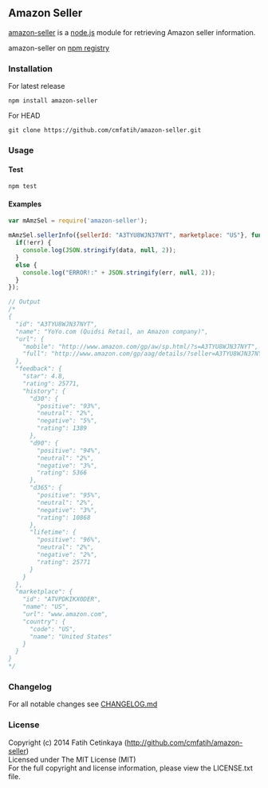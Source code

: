 ## Amazon Seller

[amazon-seller](http://github.com/cmfatih/amazon-seller) is a [node.js](http://nodejs.org) module for retrieving Amazon seller information.  

amazon-seller on [npm registry](http://npmjs.org/package/amazon-seller)  

### Installation

For latest release
```
npm install amazon-seller
```

For HEAD
```
git clone https://github.com/cmfatih/amazon-seller.git
```

### Usage

#### Test
```
npm test
```

#### Examples
```javascript
var mAmzSel = require('amazon-seller');

mAmzSel.sellerInfo({sellerId: "A3TYU8WJN37NYT", marketplace: "US"}, function(err, data) {
  if(!err) {
    console.log(JSON.stringify(data, null, 2));
  }
  else {
    console.log("ERROR!:" + JSON.stringify(err, null, 2));
  }
});

// Output
/*
{
  "id": "A3TYU8WJN37NYT",
  "name": "YoYo.com (Quidsi Retail, an Amazon company)",
  "url": {
    "mobile": "http://www.amazon.com/gp/aw/sp.html/?s=A3TYU8WJN37NYT",
    "full": "http://www.amazon.com/gp/aag/details/?seller=A3TYU8WJN37NYT"
  },
  "feedback": {
    "star": 4.8,
    "rating": 25771,
    "history": {
      "d30": {
        "positive": "93%",
        "neutral": "2%",
        "negative": "5%",
        "rating": 1389
      },
      "d90": {
        "positive": "94%",
        "neutral": "2%",
        "negative": "3%",
        "rating": 5366
      },
      "d365": {
        "positive": "95%",
        "neutral": "2%",
        "negative": "3%",
        "rating": 10868
      },
      "lifetime": {
        "positive": "96%",
        "neutral": "2%",
        "negative": "2%",
        "rating": 25771
      }
    }
  },
  "marketplace": {
    "id": "ATVPDKIKX0DER",
    "name": "US",
    "url": "www.amazon.com",
    "country": {
      "code": "US",
      "name": "United States"
    }
  }
}
*/
```

### Changelog

For all notable changes see [CHANGELOG.md](https://github.com/cmfatih/amazon-seller/blob/master/CHANGELOG.md)

### License

Copyright (c) 2014 Fatih Cetinkaya (http://github.com/cmfatih/amazon-seller)  
Licensed under The MIT License (MIT)  
For the full copyright and license information, please view the LICENSE.txt file.